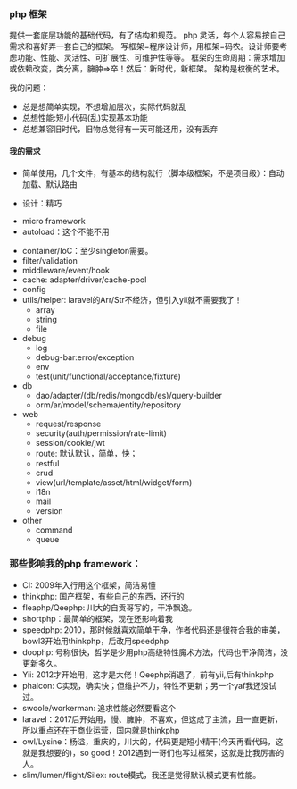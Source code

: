 
### php 框架
提供一套底层功能的基础代码，有了结构和规范。
php 灵活，每个人容易按自己需求和喜好弄一套自己的框架。
写框架=程序设计师，用框架=码农。设计师要考虑功能、性能、灵活性、可扩展性、可维护性等等。
框架的生命周期：需求增加或依赖改变，类分离，臃肿=>卒！然后：新时代，新框架。
架构是权衡的艺术。

我的问题：
- 总是想简单实现，不想增加层次，实际代码就乱
- 总想性能:短小代码(乱)实现基本功能
- 总想兼容旧时代，旧物总觉得有一天可能还用，没有丢弃

#### 我的需求
* 简单使用，几个文件，有基本的结构就行（脚本级框架，不是项目级）：自动加载、默认路由
- 设计：精巧
* micro framework
* autoload：这个不能不用
- container/IoC：至少singleton需要。
- filter/validation
- middleware/event/hook
- cache: adapter/driver/cache-pool
- config
- utils/helper: laravel的Arr/Str不经济，但引入yii就不需要我了！
  - array
  - string
  - file
- debug
  - log
  - debug-bar:error/exception
  - env
  - test(unit/functional/acceptance/fixture)
- db
  - dao/adapter/(db/redis/mongodb/es)/query-builder
  - orm/ar/model/schema/entity/repository
- web
  - request/response
  - security(auth/permission/rate-limit)
  - session/cookie/jwt
  - route: 默认默认，简单，快；
  - restful
  - crud
  - view(url/template/asset/html/widget/form)
  - i18n
  - mail
  - version
- other
  - command
  - queue

### 那些影响我的php framework：
- CI: 2009年入行用这个框架，简洁易懂
- thinkphp: 国产框架，有些自己的东西，还行的
- fleaphp/Qeephp: 川大的自贡哥写的，干净飘逸。
- shortphp：最简单的框架，现在还影响着我
- speedphp: 2010，那时候就喜欢简单干净，作者代码还是很符合我的审美，bowl3开始用thinkphp，后改用speedphp
- doophp: 号称很快，哲学是少用php高级特性魔术方法，代码也干净简洁，没更新多久。
- Yii: 2012才开始用，这才是大佬！Qeephp消退了，前有yii,后有thinkphp
- phalcon: C实现，确实快；但维护不力，特性不更新；另一个yaf我还没试过。
- swoole/workerman: 追求性能必然要看这个
- laravel：2017后开始用，慢、臃肿，不喜欢，但这成了主流，且一直更新，所以重点还在于商业运营，国内就是thinkphp
- owl/Lysine：杨溢，重庆的，川大的，代码更是短小精干(今天再看代码，这就是我想要的)，so good！2012遇到一哥们也写过框架，这就是比我厉害的人。
- slim/lumen/flight/Silex: route模式，我还是觉得默认模式更有性能。


